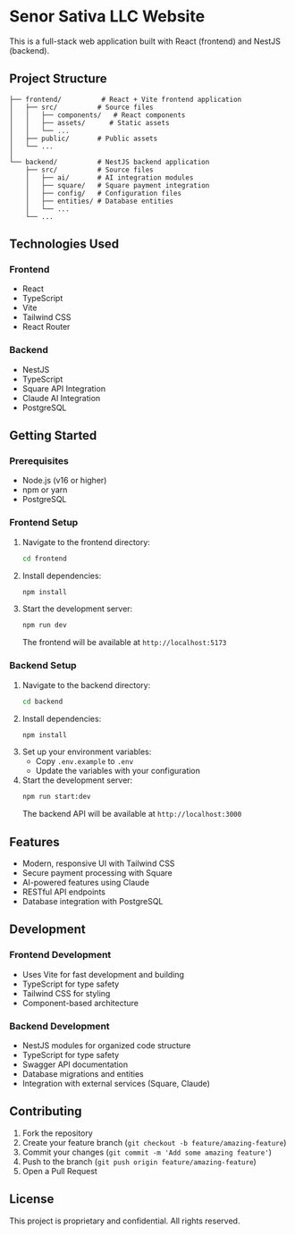 # Senor Sativa LLC Website

This is a full-stack web application built with React (frontend) and NestJS (backend).

## Project Structure

```
├── frontend/          # React + Vite frontend application
│   ├── src/          # Source files
│   │   ├── components/   # React components
│   │   ├── assets/      # Static assets
│   │   └── ...
│   ├── public/       # Public assets
│   └── ...
│
└── backend/          # NestJS backend application
    ├── src/          # Source files
    │   ├── ai/       # AI integration modules
    │   ├── square/   # Square payment integration
    │   ├── config/   # Configuration files
    │   ├── entities/ # Database entities
    │   └── ...
    └── ...
```

## Technologies Used

### Frontend
- React
- TypeScript
- Vite
- Tailwind CSS
- React Router

### Backend
- NestJS
- TypeScript
- Square API Integration
- Claude AI Integration
- PostgreSQL

## Getting Started

### Prerequisites
- Node.js (v16 or higher)
- npm or yarn
- PostgreSQL

### Frontend Setup
1. Navigate to the frontend directory:
   ```bash
   cd frontend
   ```
2. Install dependencies:
   ```bash
   npm install
   ```
3. Start the development server:
   ```bash
   npm run dev
   ```
   The frontend will be available at `http://localhost:5173`

### Backend Setup
1. Navigate to the backend directory:
   ```bash
   cd backend
   ```
2. Install dependencies:
   ```bash
   npm install
   ```
3. Set up your environment variables:
   - Copy `.env.example` to `.env`
   - Update the variables with your configuration
4. Start the development server:
   ```bash
   npm run start:dev
   ```
   The backend API will be available at `http://localhost:3000`

## Features
- Modern, responsive UI with Tailwind CSS
- Secure payment processing with Square
- AI-powered features using Claude
- RESTful API endpoints
- Database integration with PostgreSQL

## Development

### Frontend Development
- Uses Vite for fast development and building
- TypeScript for type safety
- Tailwind CSS for styling
- Component-based architecture

### Backend Development
- NestJS modules for organized code structure
- TypeScript for type safety
- Swagger API documentation
- Database migrations and entities
- Integration with external services (Square, Claude)

## Contributing
1. Fork the repository
2. Create your feature branch (`git checkout -b feature/amazing-feature`)
3. Commit your changes (`git commit -m 'Add some amazing feature'`)
4. Push to the branch (`git push origin feature/amazing-feature`)
5. Open a Pull Request

## License
This project is proprietary and confidential. All rights reserved.
